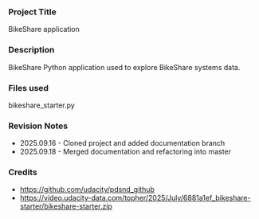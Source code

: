 ### Project Title
BikeShare application

### Description
BikeShare Python application used to explore BikeShare systems data.

### Files used
bikeshare_starter.py

### Revision Notes
- 2025.09.16 - Cloned project and added documentation branch
- 2025.09.18 - Merged documentation and refactoring into master

### Credits
- https://github.com/udacity/pdsnd_github
- https://video.udacity-data.com/topher/2025/July/6881a1ef_bikeshare-starter/bikeshare-starter.zip
